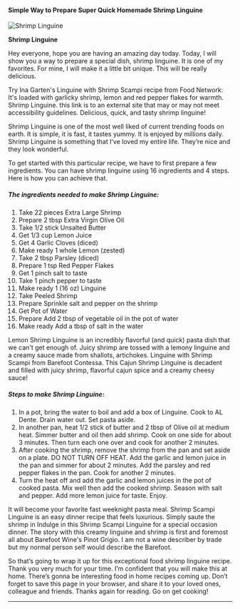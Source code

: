             

#### Simple Way to Prepare Super Quick Homemade Shrimp Linguine

![Shrimp Linguine](https://img-global.cpcdn.com/recipes/86c6cd9f472b1bfa/751x532cq70/shrimp-linguine-recipe-main-photo.jpg)

**Shrimp Linguine**

Hey everyone, hope you are having an amazing day today. Today, I will show you a way to prepare a special dish, shrimp linguine. It is one of my favorites. For mine, I will make it a little bit unique. This will be really delicious.

Try Ina Garten's Linguine with Shrimp Scampi recipe from Food Network: It's loaded with garlicky shrimp, lemon and red pepper flakes for warmth. Shrimp Linguine. this link is to an external site that may or may not meet accessibility guidelines. Delicious, quick, and tasty shrimp linguine!

Shrimp Linguine is one of the most well liked of current trending foods on earth. It is simple, it is fast, it tastes yummy. It is enjoyed by millions daily. Shrimp Linguine is something that I’ve loved my entire life. They’re nice and they look wonderful.

To get started with this particular recipe, we have to first prepare a few ingredients. You can have shrimp linguine using 16 ingredients and 4 steps. Here is how you can achieve that.

##### The ingredients needed to make Shrimp Linguine:

1.  Take 22 pieces Extra Large Shrimp
2.  Prepare 2 tbsp Extra Virgin Olive Oil
3.  Take 1/2 stick Unsalted Butter
4.  Get 1/3 cup Lemon Juice
5.  Get 4 Garlic Cloves (diced)
6.  Make ready 1 whole Lemon (zested)
7.  Take 2 tbsp Parsley (diced)
8.  Prepare 1 tsp Red Pepper Flakes
9.  Get 1 pinch salt to taste
10.  Take 1 pinch pepper to taste
11.  Make ready 1 (16 oz) Linguine
12.  Take Peeled Shrimp
13.  Prepare Sprinkle salt and pepper on the shrimp
14.  Get Pot of Water
15.  Prepare Add 2 tbsp of vegetable oil in the pot of water
16.  Make ready Add a tbsp of salt in the water

Lemon Shrimp Linguine is an incredibly flavorful (and quick) pasta dish that we can't get enough of. Juicy shrimp are tossed with a lemony linguine and a creamy sauce made from shallots, artichokes. Linguine with Shrimp Scampi from Barefoot Contessa. This Cajun Shrimp Linguine is decadent and filled with juicy shrimp, flavorful cajun spice and a creamy cheesy sauce!

##### Steps to make Shrimp Linguine:

1.  In a pot, bring the water to boil and add a box of Linguine. Cook to AL Dente. Drain water out. Set pasta aside.
2.  In another pan, heat 1/2 stick of butter and 2 tbsp of Olive oil at medium heat. Simmer butter and oil then add shrimp. Cook on one side for about 3 minutes. Then turn each one over and cook for another 2 minutes.
3.  After cooking the shrimp, remove the shrimp from the pan and set aside on a plate. DO NOT TURN OFF HEAT. Add the garlic and lemon juice in the pan and simmer for about 2 minutes. Add the parsley and red pepper flakes in the pan. Cook for another 2 minutes.
4.  Turn the heat off and add the garlic and lemon juices in the pot of cooked pasta. Mix well then add the cooked shrimp. Season with salt and pepper. Add more lemon juice for taste. Enjoy.

It will become your favorite fast weeknight pasta meal. Shrimp Scampi Linguine is an easy dinner recipe that feels luxurious. Simply saute the shrimp in Indulge in this Shrimp Scampi Linguine for a special occasion dinner. The story with this creamy linguine and shrimp is first and foremost all about Barefoot Wine's Pinot Grigio. I am not a wine describer by trade but my normal person self would describe the Barefoot.

So that’s going to wrap it up for this exceptional food shrimp linguine recipe. Thank you very much for your time. I’m confident that you will make this at home. There’s gonna be interesting food in home recipes coming up. Don’t forget to save this page in your browser, and share it to your loved ones, colleague and friends. Thanks again for reading. Go on get cooking!

* * *